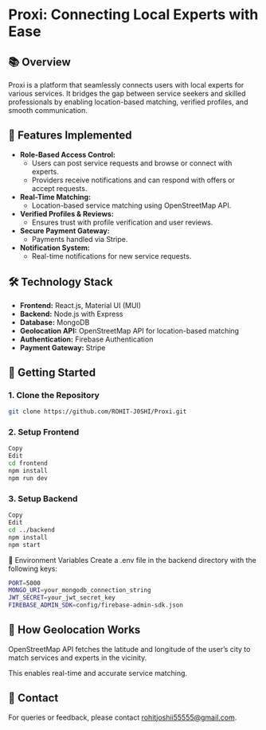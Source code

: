 # Proxi: Connecting Local Experts with Ease

## 📚 Overview
Proxi is a platform that seamlessly connects users with local experts for various services. It bridges the gap between service seekers and skilled professionals by enabling location-based matching, verified profiles, and smooth communication.

## 🚀 Features Implemented
- **Role-Based Access Control:**  
   - Users can post service requests and browse or connect with experts.
   - Providers receive notifications and can respond with offers or accept requests.
- **Real-Time Matching:**  
   - Location-based service matching using OpenStreetMap API.
- **Verified Profiles & Reviews:**  
   - Ensures trust with profile verification and user reviews.
- **Secure Payment Gateway:**  
   - Payments handled via Stripe.
- **Notification System:**  
   - Real-time notifications for new service requests.

## 🛠️ Technology Stack
- **Frontend:** React.js, Material UI (MUI)
- **Backend:** Node.js with Express
- **Database:** MongoDB
- **Geolocation API:** OpenStreetMap API for location-based matching
- **Authentication:** Firebase Authentication
- **Payment Gateway:** Stripe

## 📡 Getting Started

### 1. Clone the Repository
```bash
git clone https://github.com/ROHIT-J0SHI/Proxi.git
````

### 2. Setup Frontend
```bash
Copy
Edit
cd frontend
npm install
npm run dev
```
### 3. Setup Backend
``` bash
Copy
Edit
cd ../backend
npm install
npm start
```
🔐 Environment Variables
Create a .env file in the backend directory with the following keys:
```bash 
PORT=5000
MONGO_URI=your_mongodb_connection_string
JWT_SECRET=your_jwt_secret_key
FIREBASE_ADMIN_SDK=config/firebase-admin-sdk.json
```

## 📍 How Geolocation Works
OpenStreetMap API fetches the latitude and longitude of the user’s city to match services and experts in the vicinity.

This enables real-time and accurate service matching.


## 📧 Contact
For queries or feedback, please contact rohitjoshii55555@gmail.com.


